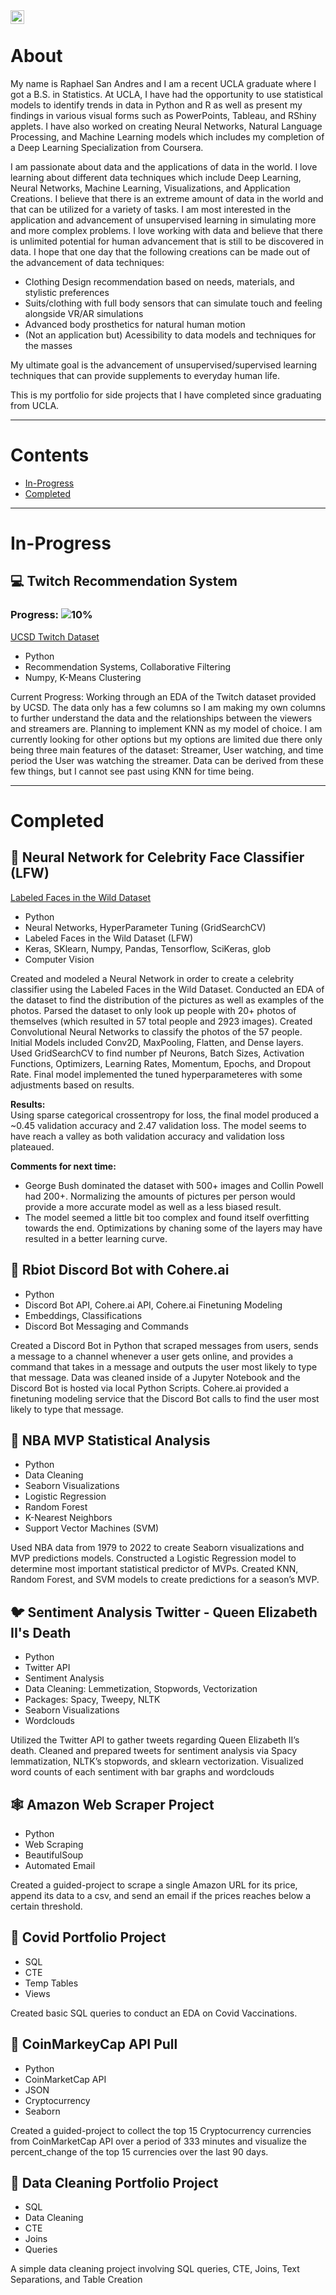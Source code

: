 <a href="https://www.linkedin.com/in/raphael-san-andres/">
  <img align="left" alt="Raphael's LinkedIN" width="22px" src="https://raw.githubusercontent.com/peterthehan/peterthehan/master/assets/linkedin.svg" />
</a>

<br />

About
=============================

My name is Raphael San Andres and I am a recent UCLA graduate where I got a B.S. in Statistics. At UCLA, I have had the opportunity to use statistical models to identify trends in data in Python and R as well as present my findings in various visual forms such as PowerPoints, Tableau, and RShiny applets. I have also worked on creating Neural Networks, Natural Language Processing, and Machine Learning models which includes my completion of a Deep Learning Specialization from Coursera.

I am passionate about data and the applications of data in the world. I love learning about different data techniques which include Deep Learning, Neural Networks, Machine Learning, Visualizations, and Application Creations. I believe that there is an extreme amount of data in the world and that can be utilized for a variety of tasks. I am most interested in the application and advancement of unsupervised learning in simulating more and more complex problems. I love working with data and believe that there is unlimited potential for human advancement that is still to be discovered in data. I hope that one day that the following creations can be made out of the advancement of data techniques:

- Clothing Design recommendation based on needs, materials, and stylistic preferences
- Suits/clothing with full body sensors that can simulate touch and feeling alongside VR/AR simulations
- Advanced body prosthetics for natural human motion
- (Not an application but) Acessibility to data models and techniques for the masses

My ultimate goal is the advancement of unsupervised/supervised learning techniques that can provide supplements to everyday human life.

This is my portfolio for side projects that I have completed since graduating from UCLA.


----------------------------------

Contents
=============================


- [In-Progress](#in-progress)
- [Completed](#completed)
  
----------------------------------
# In-Progress

## 💻 Twitch Recommendation System
### Progress: ![10%](https://progress-bar.dev/30)

[UCSD Twitch Dataset](https://cseweb.ucsd.edu/~jmcauley/datasets.html#twitch)

- Python
- Recommendation Systems, Collaborative Filtering
- Numpy, K-Means Clustering

Current Progress: Working through an EDA of the Twitch dataset provided by UCSD. The data only has a few columns so I am making my own columns to further understand the data and the relationships between the viewers and streamers are. Planning to implement KNN as my model of choice. I am currently looking for other options but my options are limited due there only being three main features of the dataset: Streamer, User watching, and time period the User was watching the streamer. Data can be derived from these few things, but I cannot see past using KNN for time being.

----------------------------------
# Completed


## 🧠 Neural Network for Celebrity Face Classifier (LFW)

[Labeled Faces in the Wild Dataset](http://vis-www.cs.umass.edu/lfw/)

- Python
- Neural Networks, HyperParameter Tuning (GridSearchCV)
- Labeled Faces in the Wild Dataset (LFW)
- Keras, SKlearn, Numpy, Pandas, Tensorflow, SciKeras, glob
- Computer Vision

Created and modeled a Neural Network in order to create a celebrity classifier using the Labeled Faces in the Wild Dataset. Conducted an EDA of the dataset to find the distribution of the pictures as well as examples of the photos. Parsed the dataset to only look up people with 20+ photos of themselves (which resulted in 57 total people and 2923 images). Created Convolutional Neural Networks to classify the photos of the 57 people. Initial Models included Conv2D, MaxPooling, Flatten, and Dense layers. Used GridSearchCV to find number pf Neurons, Batch Sizes, Activation Functions, Optimizers, Learning Rates, Momentum, Epochs, and Dropout Rate. Final model implemented the tuned hyperparameteres with some adjustments based on results. 

**Results:** \
Using sparse categorical crossentropy for loss, the final model produced a ~0.45 validation accuracy and 2.47 validation loss. The model seems to have reach a valley as both validation accuracy and validation loss plateaued. 

**Comments for next time:** 
- George Bush dominated the dataset with 500+ images and Collin Powell had 200+. Normalizing the amounts of pictures per person would provide a more accurate model as well as a less biased result. 
- The model seemed a little bit too complex and found itself overfitting towards the end. Optimizations by chaning some of the layers may have resulted in a better learning curve.


## 💬 Rbiot Discord Bot with Cohere.ai
- Python
- Discord Bot API, Cohere.ai API, Cohere.ai Finetuning Modeling
- Embeddings, Classifications
- Discord Bot Messaging and Commands

Created a Discord Bot in Python that scraped messages from users, sends a message to a channel whenever a user gets online, and provides a command that takes in a message and outputs the user most likely to type that message. Data was cleaned inside of a Jupyter Notebook and the Discord Bot is hosted via local Python Scripts. Cohere.ai provided a finetuning modeling service that the Discord Bot calls to find the user most likely to type that message. 



## 🏀 NBA MVP Statistical Analysis
- Python
- Data Cleaning
- Seaborn Visualizations
- Logistic Regression
-  Random Forest
- K-Nearest Neighbors
- Support Vector Machines (SVM)

Used NBA data from 1979 to 2022 to create Seaborn visualizations and MVP predictions models. Constructed a Logistic Regression model to determine most important statistical predictor of MVPs. Created KNN, Random Forest, and SVM models to create predictions for a season’s MVP.

## 🐦 Sentiment Analysis Twitter - Queen Elizabeth II's Death
- Python
- Twitter API
- Sentiment Analysis 
- Data Cleaning: Lemmetization, Stopwords, Vectorization
- Packages: Spacy, Tweepy, NLTK
- Seaborn Visualizations
- Wordclouds

Utilized the Twitter API to gather tweets regarding Queen Elizabeth II’s death. Cleaned and prepared tweets for sentiment analysis via Spacy lemmatization, NLTK’s stopwords, and sklearn vectorization. Visualized word counts of each sentiment with bar graphs and wordclouds


## 🕸️ Amazon Web Scraper Project
- Python
-  Web Scraping
-  BeautifulSoup
-  Automated Email

Created a guided-project to scrape a single Amazon URL for its price, append its data to a csv, and send an email if the prices reaches below a certain threshold.

## 🦠 Covid Portfolio Project
- SQL 
- CTE
- Temp Tables
- Views

Created basic SQL queries to conduct an EDA on Covid Vaccinations.

## 💸 CoinMarkeyCap API Pull 
- Python 
- CoinMarketCap API
- JSON
- Cryptocurrency
- Seaborn

Created a guided-project to collect the top 15 Cryptocurrency currencies from CoinMarketCap API over a period of 333 minutes and visualize the percent_change of the top 15 currencies over the last 90 days.
 


## 💾 Data Cleaning Portfolio Project
- SQL
- Data Cleaning
- CTE
- Joins
- Queries

A simple data cleaning project involving SQL queries, CTE, Joins, Text Separations, and Table Creation 
